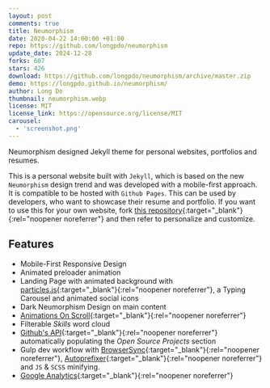 ```yaml
---
layout: post
comments: true
title: Neumorphism
date: 2020-04-22 14:00:00 +01:00
repo: https://github.com/longpdo/neumorphism
update_date: 2024-12-28
forks: 607
stars: 426
download: https://github.com/longpdo/neumorphism/archive/master.zip
demo: https://longpdo.github.io/neumorphism/
author: Long Do
thumbnail: neumorphism.webp
license: MIT
license_link: https://opensource.org/license/MIT
carousel:
  - 'screenshot.png'
---
```


Neumorphism designed Jekyll theme for personal websites, portfolios and resumes.

This is a personal website built with `Jekyll`, which is based on the new `Neumorphism` design trend and was developed with a mobile-first approach. It is compatible to be hosted with `Github Pages`. This can be used by developers, who want to showcase their resume and portfolio. If you want to use this for your own website, fork [this repository](https://github.com/longpdo/neumorphism){:target="_blank"}{:rel="noopener noreferrer"} and then refer to personalize and customize.

## Features

* Mobile-First Responsive Design
* Animated preloader animation
* Landing Page with animated background with [particles.js](https://vincentgarreau.com/particles.js/){:target="_blank"}{:rel="noopener noreferrer"}, a Typing Carousel and animated social icons
* Dark Neumorphism Design on main content
* [Animations On Scroll](https://michalsnik.github.io/aos/){:target="_blank"}{:rel="noopener noreferrer"}
* Filterable *Skills* word cloud
* [Github's API](https://developer.github.com/v3/){:target="_blank"}{:rel="noopener noreferrer"} automatically populating the *Open Source Projects* section
* Gulp dev workflow with [BrowserSync](https://browsersync.io/){:target="_blank"}{:rel="noopener noreferrer"}, [Autoprefixer](https://autoprefixer.github.io/){:target="_blank"}{:rel="noopener noreferrer"} and `JS` & `SCSS` minifying.
* [Google Analytics](https://analytics.google.com/){:target="_blank"}{:rel="noopener noreferrer"}
